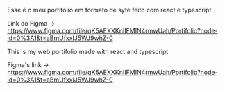 Esse é o meu portifolio em formato de syte feito com react e typescript.

Link do Figma -> https://www.figma.com/file/qK5AEXXKnIIFMIN4rmwUah/Portifolio?node-id=0%3A1&t=aBmUfxxIJ5WJ9whZ-0

This is my web portifolio made with react and typescript

Figma's link -> https://www.figma.com/file/qK5AEXXKnIIFMIN4rmwUah/Portifolio?node-id=0%3A1&t=aBmUfxxIJ5WJ9whZ-0
